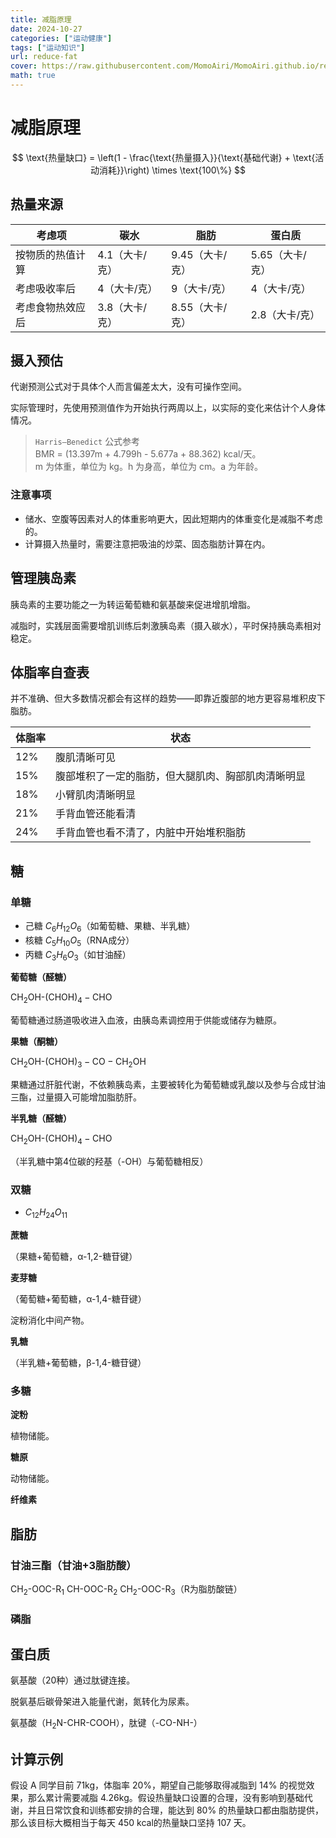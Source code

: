 ```yaml
---
title: 减脂原理
date: 2024-10-27
categories: ["运动健康"]
tags: ["运动知识"]
url: reduce-fat
cover: https://raw.githubusercontent.com/MomoAiri/MomoAiri.github.io/refs/heads/dev/resource/%E3%83%97%E3%83%AD%E3%82%B8%E3%82%A7%E3%82%AF%E3%83%88%E3%82%BB%E3%82%AB%E3%82%A4%20%E3%82%AB%E3%83%A9%E3%83%95%E3%83%AB%E3%82%B9%E3%83%86%E3%83%BC%E3%82%B8%EF%BC%81%20feat.%20%E5%88%9D%E9%9F%B3%E3%83%9F%E3%82%AF/801b.webp
math: true
---
```


<!--more-->

# 减脂原理

$$
\text{热量缺口} = \left(1 - \frac{\text{热量摄入}}{\text{基础代谢} + \text{活动消耗}}\right) \times \text{100\%}
$$

## 热量来源

| 考虑项 | 碳水 | 脂肪 | 蛋白质 |
| - | - | - | - |
| 按物质的热值计算 | 4.1（大卡/克） | 9.45（大卡/克） | 5.65（大卡/克） |
| 考虑吸收率后 | 4（大卡/克） | 9（大卡/克） | 4（大卡/克） |
| 考虑食物热效应后 | 3.8（大卡/克） | 8.55（大卡/克） | 2.8（大卡/克） |

## 摄入预估

代谢预测公式对于具体个人而言偏差太大，没有可操作空间。

实际管理时，先使用预测值作为开始执行两周以上，以实际的变化来估计个人身体情况。

> `Harris–Benedict` 公式参考\
> BMR = (13.397m + 4.799h - 5.677a + 88.362) kcal/天。\
> m 为体重，单位为 kg。h 为身高，单位为 cm。a 为年龄。

### 注意事项

- 储水、空腹等因素对人的体重影响更大，因此短期内的体重变化是减脂不考虑的。
- 计算摄入热量时，需要注意把吸油的炒菜、固态脂肪计算在内。

## 管理胰岛素

胰岛素的主要功能之一为转运葡萄糖和氨基酸来促进增肌增脂。

减脂时，实践层面需要增肌训练后刺激胰岛素（摄入碳水），平时保持胰岛素相对稳定。

## 体脂率自查表

并不准确、但大多数情况都会有这样的趋势——即靠近腹部的地方更容易堆积皮下脂肪。

| 体脂率 | 状态 |
| - | - |
| 12% | 腹肌清晰可见 |
| 15% | 腹部堆积了一定的脂肪，但大腿肌肉、胸部肌肉清晰明显 |
| 18% | 小臂肌肉清晰明显 |
| 21% | 手背血管还能看清 |
| 24% | 手背血管也看不清了，内脏中开始堆积脂肪 |

## 糖

### 单糖

- 己糖 $C_6H_{12}O_6$（如葡萄糖、果糖、半乳糖）  
- 核糖 $C_5H_{10}O_5$（RNA成分）  
- 丙糖 $C_3H_6O_3$（如甘油醛） 

**葡萄糖（醛糖）**

$\text{CH}_2\text{OH-(CHOH)}_4-\text{CHO}$

葡萄糖通过肠道吸收进入血液，由胰岛素调控用于供能或储存为糖原。

**果糖（酮糖）**

$\text{CH}_2\text{OH-(CHOH)}_3-\text{CO}-\text{CH}_2\text{OH}$

果糖通过肝脏代谢，不依赖胰岛素，主要被转化为葡萄糖或乳酸以及参与合成甘油三酯，过量摄入可能增加脂肪肝。

**半乳糖（醛糖）**

$\text{CH}_2\text{OH-(CHOH)}_4-\text{CHO}$

（半乳糖中第4位碳的羟基（-OH）与葡萄糖相反）

### 双糖

- $C_{12}H_{24}O_{11}$

**蔗糖**

（果糖+葡萄糖，α-1,2-糖苷键） 

**麦芽糖**

（葡萄糖+葡萄糖，α-1,4-糖苷键）

淀粉消化中间产物。

**乳糖**

（半乳糖+葡萄糖，β-1,4-糖苷键） 

### 多糖

**淀粉**

植物储能。

**糖原**

动物储能。

**纤维素**

## 脂肪

### 甘油三酯（甘油+3脂肪酸）

$\text{CH}_2\text{-OOC-R}_1$
$\text{CH-OOC-R}_2$
$\text{CH}_2\text{-OOC-R}_3$（R为脂肪酸链）

### 磷脂

## 蛋白质

氨基酸（20种）通过肽键连接。

脱氨基后碳骨架进入能量代谢，氮转化为尿素。

氨基酸（$\text{H}_2\text{N-CHR-COOH}$），肽键（$\text{-CO-NH-}$）

## 计算示例

假设 A 同学目前 71kg，体脂率 20%，期望自己能够取得减脂到 14% 的视觉效果，那么累计需要减脂 4.26kg。假设热量缺口设置的合理，没有影响到基础代谢，并且日常饮食和训练都安排的合理，能达到 80% 的热量缺口都由脂肪提供，那么该目标大概相当于每天 450 kcal的热量缺口坚持 107 天。
